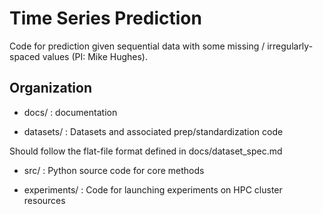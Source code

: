 # Time Series Prediction

Code for prediction given sequential data with some missing / irregularly-spaced values (PI: Mike Hughes).

## Organization

* docs/ : documentation

* datasets/ : Datasets and associated prep/standardization code

Should follow the flat-file format defined in docs/dataset_spec.md


* src/ : Python source code for core methods

* experiments/ : Code for launching experiments on HPC cluster resources







